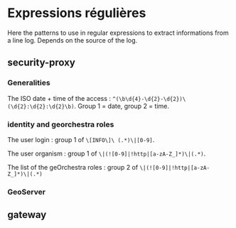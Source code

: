 # Expressions régulières

Here the patterns to use in regular expressions to extract informations from a line log. Depends on the source of the log.


## security-proxy

### Generalities

The ISO date + time of the access : `^(\b\d{4}-\d{2}-\d{2})\ (\d{2}:\d{2}:\d{2}\b)`. Group 1 = date, group 2 = time.


### identity and georchestra roles

The user login : group 1 of `\[INFO\]\ (.*)\|[0-9]`.

The user organism : group 1 of `\|(![0-9]|!http|[a-zA-Z_]*)\|(.*)`.

The list of the geOrchestra roles : group 2 of `\|(![0-9]|!http|[a-zA-Z_]*)\|(.*)`


### GeoServer




## gateway

